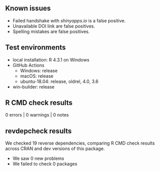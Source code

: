 ## Known issues

- Failed handshake with *shinyapps.io* is a false positive.
- Unavailable DOI link are false positives.
- Spelling mistakes are false positives.

## Test environments

* local installation: R 4.3.1 on Windows
* GitHub Actions
    - Windows:        release
    - macOS:          release
    - ubuntu-18.04:   release, oldrel, 4.0, 3.6
* win-builder:        release


## R CMD check results

0 errors | 0 warnings | 0 notes


## revdepcheck results

We checked 19 reverse dependencies, comparing R CMD check results across CRAN and dev versions of this package.

 * We saw 0 new problems
 * We failed to check 0 packages

